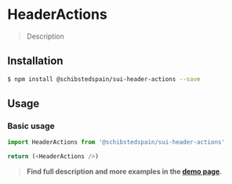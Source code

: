 # HeaderActions

> Description

<!-- ![](./assets/preview.png) -->

## Installation

```sh
$ npm install @schibstedspain/sui-header-actions --save
```

## Usage

### Basic usage
```js
import HeaderActions from '@schibstedspain/sui-header-actions'

return (<HeaderActions />)
```


> **Find full description and more examples in the [demo page](#).**